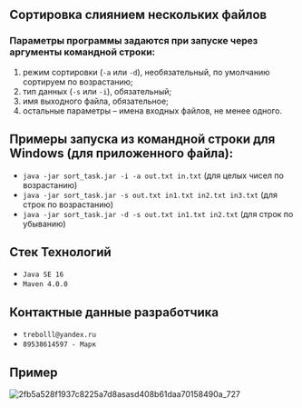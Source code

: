 ## Сортировка слиянием нескольких файлов

### Параметры программы задаются при запуске через аргументы командной строки:

1. режим сортировки (`-a` или `-d`), необязательный, по умолчанию сортируем по возрастанию;
2. тип данных (`-s` или `-i`), обязательный;
3. имя выходного файла, обязательное;
4. остальные параметры – имена входных файлов, не менее одного.

## Примеры запуска из командной строки для Windows (для приложенного файла):

* `java -jar sort_task.jar -i -a out.txt in.txt` (для целых чисел по возрастанию)
* `java -jar sort_task.jar -s out.txt in1.txt in2.txt in3.txt` (для строк по возрастанию)
* `java -jar sort_task.jar -d -s out.txt in1.txt in2.txt` (для строк по убыванию)

## Стек Технологий

* `Java SE 16`
* `Maven 4.0.0`

## Контактные данные разработчика

* `trebolll@yandex.ru`
* `89538614597 - Марк`

## Пример
![2fb5a528f1937c8225a7d8asasd408b61daa70158490a_727](https://user-images.githubusercontent.com/83946585/215465152-1e51011c-6700-4bfa-9914-9ace1934cfda.jpg)

